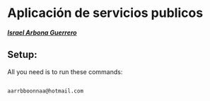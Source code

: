 
# Aplicación de servicios publicos 

**_[Israel Arbona Guerrero](i.arbona@misena.edu.co)_** 

  
  

## Setup:

All you need is to run these commands:

```bash

aarrbboonnaa@hotmail.com

```